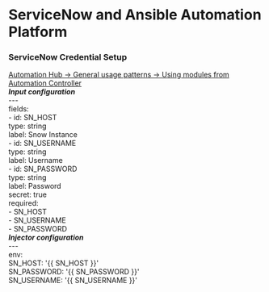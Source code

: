 # ServiceNow and Ansible Automation Platform
### ServiceNow Credential Setup
[ Automation Hub -> General usage patterns -> Using modules from Automation Controller](https://console.redhat.com/ansible/automation-hub/repo/published/servicenow/itsm/docs/general_usage_patterns "Using modules from Automation Controller")  
    ***Input configuration***  
    ---    
    fields:  
        - id: SN_HOST  
            type: string  
            label: Snow Instance  
        - id: SN_USERNAME  
            type: string  
            label: Username  
        - id: SN_PASSWORD  
            type: string  
            label: Password  
            secret: true  
    required:  
        - SN_HOST  
        - SN_USERNAME  
        - SN_PASSWORD  
    ***Injector configuration***  
    ---  
    env:  
        SN_HOST: '{{ SN_HOST }}'  
        SN_PASSWORD: '{{ SN_PASSWORD }}'  
        SN_USERNAME: '{{ SN_USERNAME }}'  
